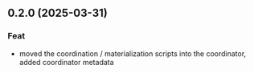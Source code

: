 ## 0.2.0 (2025-03-31)

### Feat

- moved the coordination / materialization scripts into the coordinator, added coordinator metadata
